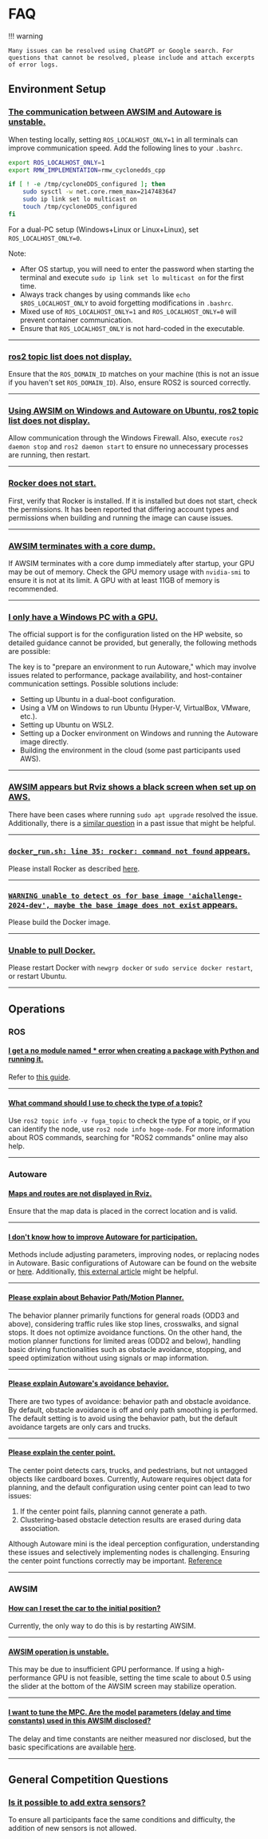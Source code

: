 # FAQ

!!! warning

    Many issues can be resolved using ChatGPT or Google search. For questions that cannot be resolved, please include and attach excerpts of error logs.

## Environment Setup

### <u>The communication between AWSIM and Autoware is unstable.</u>

When testing locally, setting `ROS_LOCALHOST_ONLY=1` in all terminals can improve communication speed. Add the following lines to your `.bashrc`.

```bash
export ROS_LOCALHOST_ONLY=1
export RMW_IMPLEMENTATION=rmw_cyclonedds_cpp

if [ ! -e /tmp/cycloneDDS_configured ]; then
    sudo sysctl -w net.core.rmem_max=2147483647
    sudo ip link set lo multicast on
    touch /tmp/cycloneDDS_configured
fi
```

For a dual-PC setup (Windows+Linux or Linux+Linux), set `ROS_LOCALHOST_ONLY=0`.

Note:

- After OS startup, you will need to enter the password when starting the terminal and execute `sudo ip link set lo multicast on` for the first time.
- Always track changes by using commands like `echo $ROS_LOCALHOST_ONLY` to avoid forgetting modifications in `.bashrc`.
- Mixed use of `ROS_LOCALHOST_ONLY=1` and `ROS_LOCALHOST_ONLY=0` will prevent container communication.
- Ensure that `ROS_LOCALHOST_ONLY` is not hard-coded in the executable.

---

### <u>ros2 topic list does not display.</u>

Ensure that the `ROS_DOMAIN_ID` matches on your machine (this is not an issue if you haven't set `ROS_DOMAIN_ID`). Also, ensure ROS2 is sourced correctly.

---

### <u>Using AWSIM on Windows and Autoware on Ubuntu, ros2 topic list does not display.</u>

Allow communication through the Windows Firewall. Also, execute `ros2 daemon stop` and `ros2 daemon start` to ensure no unnecessary processes are running, then restart.

---

### <u>Rocker does not start.</u>

First, verify that Rocker is installed. If it is installed but does not start, check the permissions. It has been reported that differing account types and permissions when building and running the image can cause issues.

---

### <u>AWSIM terminates with a core dump.</u>

If AWSIM terminates with a core dump immediately after startup, your GPU may be out of memory. Check the GPU memory usage with `nvidia-smi` to ensure it is not at its limit. A GPU with at least 11GB of memory is recommended.

---

### <u>I only have a Windows PC with a GPU.</u>

The official support is for the configuration listed on the HP website, so detailed guidance cannot be provided, but generally, the following methods are possible:

The key is to "prepare an environment to run Autoware," which may involve issues related to performance, package availability, and host-container communication settings. Possible solutions include:

- Setting up Ubuntu in a dual-boot configuration.
- Using a VM on Windows to run Ubuntu (Hyper-V, VirtualBox, VMware, etc.).
- Setting up Ubuntu on WSL2.
- Setting up a Docker environment on Windows and running the Autoware image directly.
- Building the environment in the cloud (some past participants used AWS).

---

### <u>AWSIM appears but Rviz shows a black screen when set up on AWS.</u>

There have been cases where running `sudo apt upgrade` resolved the issue. Additionally, there is a [similar question](https://github.com/ros2/rviz/issues/948) in a past issue that might be helpful.

---

### <u>`docker_run.sh: line 35: rocker: command not found` appears.</u>

Please install Rocker as described [here](../docs/setup/docker.ja.md).

---

### <u>`WARNING unable to detect os for base image 'aichallenge-2024-dev', maybe the base image does not exist` appears.</u>

Please build the Docker image.

---

### <u>Unable to pull Docker.</u>

Please restart Docker with `newgrp docker` or `sudo service docker restart`, or restart Ubuntu.

---

## Operations

### ROS

#### <u>I get a no module named \* error when creating a package with Python and running it.</u>

Refer to [this guide](https://zenn.dev/tasada038/articles/5d8ba66aa34b85#setup.py%E3%81%ABsubmodules%E3%81%A8%E3%81%97%E3%81%A6%E3%83%91%E3%83%83%E3%82%B1%E3%83%BC%E3%82%B8%E3%82%92%E8%BF%BD%E5%8A%A0%E3%81%99%E3%82%8B).

---

#### <u>What command should I use to check the type of a topic?</u>

Use `ros2 topic info -v fuga_topic` to check the type of a topic, or if you can identify the node, use `ros2 node info hoge-node`. For more information about ROS commands, searching for "ROS2 commands" online may also help.

---

### Autoware

#### <u>Maps and routes are not displayed in Rviz.</u>

Ensure that the map data is placed in the correct location and is valid.

---

#### <u>I don't know how to improve Autoware for participation.</u>

Methods include adjusting parameters, improving nodes, or replacing nodes in Autoware. Basic configurations of Autoware can be found on the website or [here](https://automotiveaichallenge.github.io/aichallenge2023-integ/customize/index.html). Additionally, [this external article](https://qiita.com/h_bog/items/86fba5b94b2148c4d9da) might be helpful.

---

#### <u>Please explain about Behavior Path/Motion Planner.</u>

The behavior planner primarily functions for general roads (ODD3 and above), considering traffic rules like stop lines, crosswalks, and signal stops. It does not optimize avoidance functions. On the other hand, the motion planner functions for limited areas (ODD2 and below), handling basic driving functionalities such as obstacle avoidance, stopping, and speed optimization without using signals or map information.

---

#### <u>Please explain Autoware's avoidance behavior.</u>

There are two types of avoidance: behavior path and obstacle avoidance. By default, obstacle avoidance is off and only path smoothing is performed. The default setting is to avoid using the behavior path, but the default avoidance targets are only cars and trucks.

---

#### <u>Please explain the center point.</u>

The center point detects cars, trucks, and pedestrians, but not untagged objects like cardboard boxes. Currently, Autoware requires object data for planning, and the default configuration using center point can lead to two issues:

1. If the center point fails, planning cannot generate a path.
2. Clustering-based obstacle detection results are erased during data association.

Although Autoware mini is the ideal perception configuration, understanding these issues and selectively implementing nodes is challenging. Ensuring the center point functions correctly may be important. [Reference](https://autowarefoundation.github.io/autoware.universe/main/perception/autoware_lidar_centerpoint/)


---

### AWSIM

#### <u>How can I reset the car to the initial position?</u>

Currently, the only way to do this is by restarting AWSIM.

---

#### <u>AWSIM operation is unstable.</u>

This may be due to insufficient GPU performance. If using a high-performance GPU is not feasible, setting the time scale to about 0.5 using the slider at the bottom of the AWSIM screen may stabilize operation.

---

#### <u>I want to tune the MPC. Are the model parameters (delay and time constants) used in this AWSIM disclosed?</u>

The delay and time constants are neither measured nor disclosed, but the basic specifications are available [here](./specifications/simulator.en.md).

---

## General Competition Questions

### <u>Is it possible to add extra sensors?</u>

To ensure all participants face the same conditions and difficulty, the addition of new sensors is not allowed.
